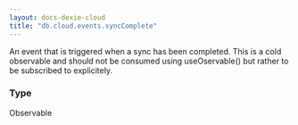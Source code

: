 ```yaml
---
layout: docs-dexie-cloud
title: "db.cloud.events.syncComplete"
---
```


An event that is triggered when a sync has been completed. This is a cold observable and should not be consumed using useOservable() but rather to be subscribed to explicitely.

### Type

Observable
